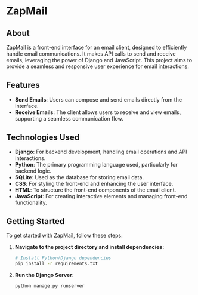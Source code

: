 # ZapMail

## About

ZapMail is a front-end interface for an email client, designed to efficiently handle email communications. It makes API calls to send and receive emails, leveraging the power of Django and JavaScript. This project aims to provide a seamless and responsive user experience for email interactions.

## Features

- **Send Emails**: Users can compose and send emails directly from the interface.
- **Receive Emails**: The client allows users to receive and view emails, supporting a seamless communication flow.

## Technologies Used

- **Django**: For backend development, handling email operations and API interactions.
- **Python**: The primary programming language used, particularly for backend logic.
- **SQLite**: Used as the database for storing email data.
- **CSS**: For styling the front-end and enhancing the user interface.
- **HTML**: To structure the front-end components of the email client.
- **JavaScript**: For creating interactive elements and managing front-end functionality.

## Getting Started

To get started with ZapMail, follow these steps:

1. **Navigate to the project directory and install dependencies:**

   ```bash
   # Install Python/Django dependencies
   pip install -r requirements.txt

2. **Run the Django Server:**

   ```bash
   python manage.py runserver
